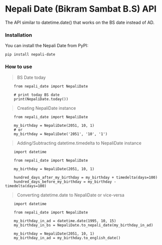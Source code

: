 # Nepali Date (Bikram Sambat B.S) API 

The API similar to datetime.date() that works on the BS date instead of AD.

### Installation
 
You can install the Nepali Date from PyPI:

    pip install nepali-date


### How to use

>  BS Date today

        from nepali_date import NepaliDate
        
        # print today BS date
        print(NepaliDate.today())


>  Creating NepaliDate instance

        from nepali_date import NepaliDate
        
        my_birthday = NepaliDate(2051, 10, 1)
        # or
        my_birthday = NepaliDate('2051', '10', '1')

> Adding/Subtracting datetime.timedelta to NepaliDate instance
        
        import datetime
        
        from nepali_date import NepaliDate
        
        my_birthday = NepaliDate(2051, 10, 1)
        
        hundred_days_after_my_birthday = my_birthday + timedelta(days=100)
        hundred_days_before_my_birthday = my_birthday - timedelta(days=100)

> Converting datetime.date to NepaliDate or vice-versa
        
        import datetime
        
        from nepali_date import NepaliDate
        
        my_birthday_in_ad = datetime.date(1995, 10, 15)
        my_birthday_in_bs = NepaliDate.to_nepali_date(my_birthday_in_ad)
        
        my_birthday = NepaliDate(2051, 10, 1)
        my_birthday_in_ad = my_birthday.to_english_date()
